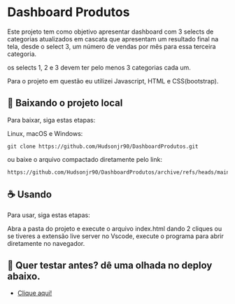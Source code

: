 # Dashboard Produtos

Este projeto tem como objetivo apresentar dashboard com 3 selects de categorias atualizados em cascata que apresentam um resultado final na tela, desde o select 3, um número de vendas por mês para essa terceira categoria.

os selects 1, 2 e 3 devem ter pelo menos 3 categorias cada um.

Para o projeto em questão eu utilizei Javascript, HTML e CSS(bootstrap).


## 🚀 Baixando o projeto local

Para baixar, siga estas etapas:

Linux, macOS e Windows:
```
git clone https://github.com/Hudsonjr90/DashboardProdutos.git
```

ou baixe o arquivo compactado diretamente pelo link:
```
https://github.com/Hudsonjr90/DashboardProdutos/archive/refs/heads/main.zip
```

## ☕ Usando

Para usar, siga estas etapas:

Abra a pasta do projeto e execute o arquivo index.html dando 2 cliques ou se tiveres a extensão live server no Vscode, execute o programa para abrir diretamente no navegador.


## 🚀 Quer testar antes? dê uma olhada no deploy abaixo.
* [Clique aqui!](https://dashboardprodutos.vercel.app)
